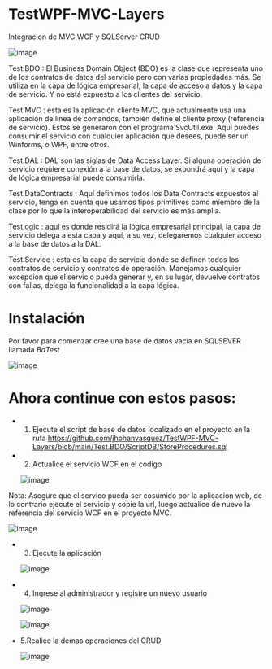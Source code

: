 # TestWPF-MVC-Layers
 Integracion de MVC,WCF y SQLServer CRUD
 
 ![image](https://user-images.githubusercontent.com/36570532/114339504-07126380-9b1b-11eb-894e-bed169abf616.png)
 
 Test.BDO : El Business Domain Object (BDO) es la clase que representa uno de los contratos de datos del servicio pero con varias propiedades más. Se utiliza en la capa de lógica empresarial, la capa de acceso a datos y la capa de servicio. Y no está expuesto a los clientes del servicio.

Test.MVC : esta es la aplicación cliente MVC, que actualmente usa una aplicación de línea de comandos, también define el cliente proxy (referencia de servicio). Estos se generaron con el programa SvcUtil.exe. Aquí puedes consumir el servicio con cualquier aplicación que desees, puede ser un Winforms, o WPF, entre otros.

Test.DAL : DAL son las siglas de Data Access Layer. Si alguna operación de servicio requiere conexión a la base de datos, se expondrá aquí y la capa de lógica empresarial puede consumirla.

Test.DataContracts : Aquí definimos todos los Data Contracts expuestos al servicio, tenga en cuenta que usamos tipos primitivos como miembro de la clase por lo que la interoperabilidad del servicio es más amplia.

Test.ogic : aquí es donde residirá la lógica empresarial principal, la capa de servicio delega a esta capa y aquí, a su vez, delegaremos cualquier acceso a la base de datos a la DAL.

Test.Service : esta es la capa de servicio donde se definen todos los contratos de servicio y contratos de operación. Manejamos cualquier excepción que el servicio pueda generar y, en su lugar, devuelve contratos con fallas, delega la funcionalidad a la capa lógica.
 
# Instalación
 
 Por favor para comenzar cree una base de datos vacia en SQLSEVER llamada *BdTest*
 
 ![image](https://user-images.githubusercontent.com/36570532/114338948-c2d29380-9b19-11eb-909b-1ff81eb824a7.png)

# Ahora continue con estos pasos:
 
 * 1. Ejecute el script de base de datos localizado en el proyecto en la ruta https://github.com/jhohanvasquez/TestWPF-MVC-Layers/blob/main/Test.BDO/ScriptDB/StoreProcedures.sql
* 2. Actualice el servicio WCF en el codigo
  
  ![image](https://user-images.githubusercontent.com/36570532/114334291-e4c71880-9b0f-11eb-86f9-072782101b7c.png)
  
Nota: Asegure que el servico pueda ser cosumido por la aplicacion web, de lo contrario ejecute el servicio y copie la url, luego actualice de nuevo la referencia del servicio WCF en el proyecto MVC.

  ![image](https://user-images.githubusercontent.com/36570532/114334463-38396680-9b10-11eb-80e8-240156b5cd8f.png)

* 3. Ejecute la aplicación 

  ![image](https://user-images.githubusercontent.com/36570532/114334568-6dde4f80-9b10-11eb-8f1a-533eb09cf556.png)
  
* 4. Ingrese al administrador y registre un nuevo usuario

  ![image](https://user-images.githubusercontent.com/36570532/114334646-a1b97500-9b10-11eb-9b27-ded5053196f6.png)

   ![image](https://user-images.githubusercontent.com/36570532/114335091-9a469b80-9b11-11eb-9114-5d788d82946f.png)
   
* 5.Realice la demas operaciones del CRUD
   
   ![image](https://user-images.githubusercontent.com/36570532/114402620-a0686680-9b69-11eb-8679-6826bede7fe2.png)



